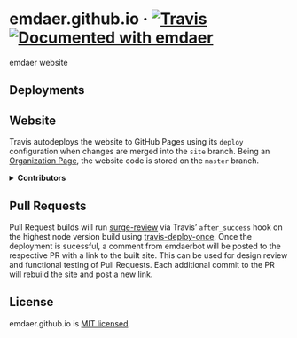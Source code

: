 <!--
  This file was generated by emdaer

  Its template can be found at .emdaer/README.emdaer.md
-->

# emdaer.github.io · [![Travis](https://img.shields.io/travis/emdaer/emdaer.svg?style=flat-square)](https://travis-ci.org/emdaer/emdaer.github.io/) [![Documented with emdaer](https://img.shields.io/badge/📓-documented%20with%20emdaer-F06632.svg?style=flat-square)](https://github.com/emdaer/emdaer)
emdaer website
## Deployments

## Website
Travis autodeploys the website to GitHub Pages using its `deploy` configuration when changes are merged into the `site` branch. Being an [Organization Page](https://help.github.com/articles/user-organization-and-project-pages/), the website code is stored on the `master` branch.
<details>
<summary><strong>Contributors</strong></summary><br />
<a title="I build multi-channel publishing systems and web applications at @fourkitchens." href="https://github.com/infiniteluke">
  <img align="left" src="https://avatars0.githubusercontent.com/u/1127238?s=24" />
</a>
<strong>Luke Herrington</strong>
<br /><br />
<a href="https://github.com/flipactual">
  <img align="left" src="https://avatars0.githubusercontent.com/u/1306968?s=24" />
</a>
<strong>Flip</strong>
<br /><br />
</details>

## Pull Requests
Pull Request builds will run [surge-review](https://github.com/cdaringe/surge-review) via Travis&#8217; `after_success`  hook on the highest node version build using [travis-deploy-once](https://github.com/semantic-release/travis-deploy-once). Once the deployment is sucessful, a comment from emdaerbot will be posted to the respective PR with a link to the built site. This can be used for design review and functional testing of Pull Requests. Each additional commit to the PR will rebuild the site and post a new link.

## License
emdaer.github.io is [MIT licensed](./LICENSE).

